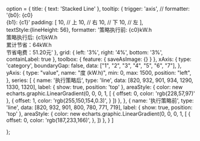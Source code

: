 option = {
  title: {
    text: 'Stacked Line'
  },
  tooltip: {
    trigger: 'axis',
    // formatter: '{b0}: {c0}<br />{b1}: {c1}'
    padding: [
        10,  // 上
        10, // 右
        10,  // 下
        10, // 左
    ],      
    textStyle:{lineHeight: 56},
     formatter: '策略执行前: {c0}kW.h<br />策略执行后: {c1}kW.h<br />累计节省：64kW.h<br/>节省电费：51.20元'
  },
  grid: {
    left: '3%',
    right: '4%',
    bottom: '3%',
    containLabel: true
  },
  toolbox: {
    feature: {
      saveAsImage: {}
    }
  },
  xAxis: {
    type: 'category',
    boundaryGap: false,
    data: ["1", "2", "3", "4", "5", "6", "7"],
  },
  yAxis: {
        type: "value",
        name: "度  (kW.h)",
        min: 0,
        max: 1500,
        position: "left",
  },
  series: [
      {
      name: '执行策略后',
      type: 'line',
       data: [820, 932, 901, 934, 1290, 1330, 1320],
        label: {
        show: true,
        position: 'top'
      },
        areaStyle: {
        color: new echarts.graphic.LinearGradient(0, 0, 0, 1, [
          {
            offset: 0,
            color: 'rgb(228,57,97)'
          },
          {
            offset: 1,
            color: 'rgb(255,150,154,0.3)',
          }
        ])
      },
    },
    {
      name: '执行策略前',
      type: 'line',
     data: [820, 932, 901, 800, 780, 771, 719],
      label: {
        show: true,
        position: 'top'
      },
      areaStyle: {
        color: new echarts.graphic.LinearGradient(0, 0, 0, 1, [
          {
            offset: 0,
            color: 'rgb(187,233,166)',
          },
        ])
      },
    }
  ]
   
  
};